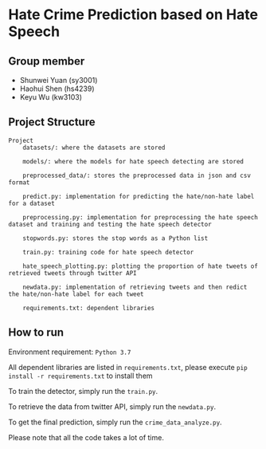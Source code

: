 # Hate Crime Prediction based on Hate Speech

## Group member
* Shunwei Yuan (sy3001)
* Haohui Shen (hs4239)
* Keyu Wu (kw3103)

## Project Structure
```
Project
    datasets/: where the datasets are stored
    
    models/: where the models for hate speech detecting are stored
    
    preprocessed_data/: stores the preprocessed data in json and csv format
    
    predict.py: implementation for predicting the hate/non-hate label for a dataset
    
    preprocessing.py: implementation for preprocessing the hate speech dataset and training and testing the hate speech detector
    
    stopwords.py: stores the stop words as a Python list
    
    train.py: training code for hate speech detector
    
    hate_speech_plotting.py: plotting the proportion of hate tweets of retrieved tweets through twitter API
    
    newdata.py: implementation of retrieving tweets and then redict the hate/non-hate label for each tweet

    requirements.txt: dependent libraries
```


## How to run
Environment requirement: ```Python 3.7```

All dependent libraries are listed in ```requirements.txt```, please execute ```pip install -r requirements.txt``` to install them

To train the detector, simply run the ```train.py```.

To retrieve the data from twitter API, simply run the ```newdata.py```.

To get the final prediction, simply run the ```crime_data_analyze.py```.

Please note that all the code takes a lot of time.